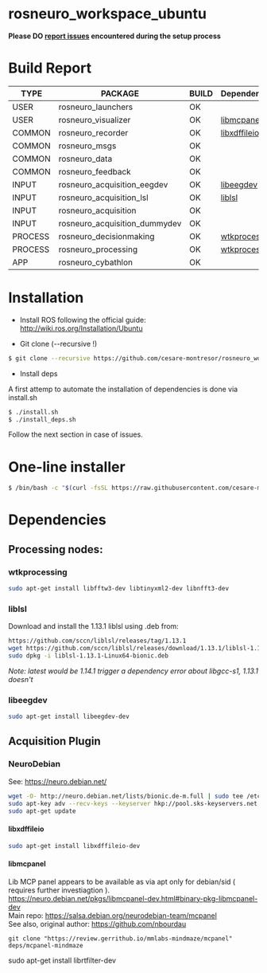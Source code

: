 # rosneuro_workspace_ubuntu

**Please DO [report issues](https://github.com/cesare-montresor/rosneuro_workspace_ubuntu/issues/new) encountered during the setup process** 

# Build Report

| **TYPE** | **PACKAGE** | **BUILD**  | **Dependencies** |
|-|-|-|-|
| USER | rosneuro_launchers | OK ||
| USER | rosneuro_visualizer | OK | [libmcpanel](#libmcpanel) |
| COMMON |rosneuro_recorder | OK | [libxdffileio](#libxdffileio) |
| COMMON | rosneuro_msgs | OK ||
| COMMON | rosneuro_data | OK ||
| COMMON | rosneuro_feedback | OK ||
| INPUT | rosneuro_acquisition_eegdev | OK | [libeegdev](#libeegdev) ||
| INPUT | rosneuro_acquisition_lsl | OK | [liblsl](#liblsl) ||
| INPUT | rosneuro_acquisition |OK ||
| INPUT | rosneuro_acquisition_dummydev | OK ||
| PROCESS | rosneuro_decisionmaking | OK | [wtkprocessing](#wtkprocessing) |
| PROCESS | rosneuro_processing | OK | [wtkprocessing](#wtkprocessing)|
| APP | rosneuro_cybathlon | OK ||


# Installation


- Install ROS following the official guide:
http://wiki.ros.org/Installation/Ubuntu

- Git clone (--recursive !)
```bash
$ git clone --recursive https://github.com/cesare-montresor/rosneuro_workspace_ubuntu.git ./rosneuro
```
- Install deps

A first attemp to automate the installation of dependencies is done via install.sh
```bash
$ ./install.sh
$ ./install_deps.sh
```
Follow the next section in case of issues.

 # One-line installer

```bash
$ /bin/bash -c "$(curl -fsSL https://raw.githubusercontent.com/cesare-montresor/rosneuro_workspace_ubuntu/main/full_install.sh)"
```





# Dependencies

## Processing nodes:

### wtkprocessing

```bash
sudo apt-get install libfftw3-dev libtinyxml2-dev libnfft3-dev 
```



### liblsl

Download and install the 1.13.1 liblsl using .deb from:

```bash
https://github.com/sccn/liblsl/releases/tag/1.13.1
wget https://github.com/sccn/liblsl/releases/download/1.13.1/liblsl-1.13.1-Linux64-bionic.deb
sudo dpkg -i liblsl-1.13.1-Linux64-bionic.deb 
```

_Note: latest would be 1.14.1 trigger a dependency error about libgcc-s1, 1.13.1 doesn't_

### libeegdev

```bash
sudo apt-get install libeegdev-dev 
```

## Acquisition Plugin

### NeuroDebian
See: https://neuro.debian.net/

```bash
wget -O- http://neuro.debian.net/lists/bionic.de-m.full | sudo tee /etc/apt/sources.list.d/neurodebian.sources.list
sudo apt-key adv --recv-keys --keyserver hkp://pool.sks-keyservers.net:80 0xA5D32F012649A5A9
sudo apt-get update
```

#### libxdffileio

```bash
sudo apt-get install libxdffileio-dev   
```


#### libmcpanel
Lib MCP panel appears to be available as via apt only for debian/sid ( requires further investiagtion ).    
https://neuro.debian.net/pkgs/libmcpanel-dev.html#binary-pkg-libmcpanel-dev    
Main repo: https://salsa.debian.org/neurodebian-team/mcpanel     
See also, original author: https://github.com/nbourdau
```
git clone "https://review.gerrithub.io/mmlabs-mindmaze/mcpanel" deps/mcpanel-mindmaze
```


sudo apt-get install librtfilter-dev


